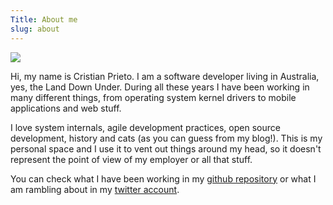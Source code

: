 ```yaml
---
Title: About me
slug: about
---
```


<img class="avatar" src="https://avatars1.githubusercontent.com/u/94194?v=3&s=200" />

Hi, my name is Cristian Prieto. I am a software developer living in Australia, yes, the Land Down Under. During all these years I have been working in many different things, from operating system kernel drivers to mobile applications and web stuff.

I love system internals, agile development practices, open source development, history and cats (as you can guess from my blog!). This is my personal space and I use it to vent out things around my head, so it doesn't represent the point of view of my employer or all that stuff.

You can check what I have been working in my [github repository](http://github.com/cprieto) or what I am rambling about in my [twitter account](http://twitter.com/cprieto).
